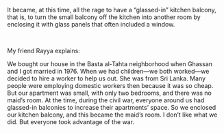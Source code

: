 It became, at this time, all the rage to have a “glassed-in” kitchen balcony, that is, to turn the small balcony off the kitchen into another room by enclosing it with glass panels that often included a window.

<br>

My friend Rayya explains:

<p class="flex mt-5 mr-5 sm:mr-20">
We bought our house in the Basta al-Tahta neighborhood when Ghassan and I got married in 1976. When we had children—we both worked—we decided to hire a worker to help us out. She was from Sri Lanka. Many people were employing domestic workers then because it was so cheap. But our apartment was small, with only two bedrooms, and there was no maid’s room. At the time, during the civil war, everyone around us had glassed-in balconies to increase their apartments’ space. So we enclosed our kitchen balcony, and this became the maid’s room. I don’t like what we did. But everyone took advantage of the war.
</p>
